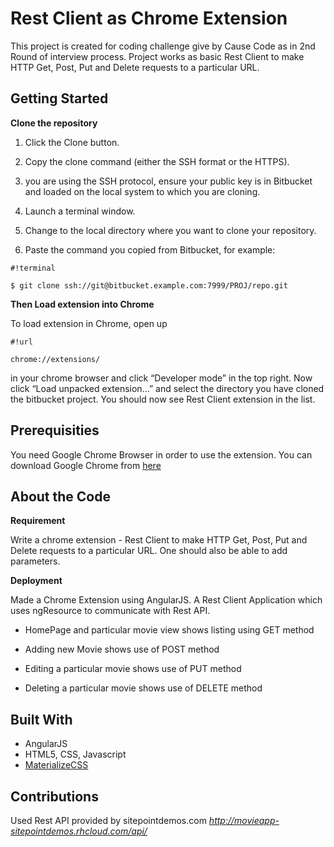 # Rest Client as Chrome Extension

This project is created for coding challenge give by Cause Code as in 2nd Round of interview process. Project works as basic Rest Client to make HTTP Get, Post, Put and Delete requests to a particular URL.

## Getting Started

**Clone the repository**

1. Click the Clone button.

2. Copy the clone command (either the SSH format or the HTTPS).

3. you are using the SSH protocol, ensure your public key is in Bitbucket and loaded on the local system to which you are cloning.

4. Launch a terminal window.

5. Change to the local directory where you want to clone your repository.

6. Paste the command you copied from Bitbucket, for example:

```
#!terminal

$ git clone ssh://git@bitbucket.example.com:7999/PROJ/repo.git
```


**Then Load extension into Chrome**

To load extension in Chrome, open up 
```
#!url

chrome://extensions/
```
 in your chrome browser and click “Developer mode” in the top right. Now click “Load unpacked extension…” and select the directory you have cloned the bitbucket project. You should now see Rest Client extension in the list.


## Prerequisities

You need Google Chrome Browser in order to use the extension. You can download Google Chrome from [here](https://www.google.com/chrome/)


## About the Code

**Requirement**

Write a chrome extension - Rest Client to make HTTP Get, Post, Put and Delete requests to a particular URL. One should also be able to add parameters.

**Deployment**

Made a Chrome Extension using AngularJS. A Rest Client Application which uses ngResource to communicate with Rest API. 

* HomePage and particular movie view shows listing using GET method

* Adding new Movie shows use of POST method

* Editing a particular movie shows use of PUT method

* Deleting a particular movie shows use of DELETE method 

## Built With
* AngularJS
* HTML5, CSS, Javascript
* [MaterializeCSS](http://materializecss.com/)

## Contributions

Used Rest API provided by sitepointdemos.com
*http://movieapp-sitepointdemos.rhcloud.com/api/*